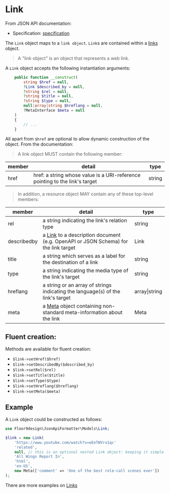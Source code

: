 # Link

From JSON API documentation:
* Specification: [specification](https://jsonapi.org/format/#document-links-link-object)

The `Link` object maps to a `link object`.
`Link`s are contained within a [links](links.md) object.

> A "link object" is an object that represents a web link.

A `Link` object accepts the following instantiation arguments:

```php
    public function __construct(
        string $href = null,
        ?Link $described_by = null,
        ?string $rel = null,
        ?string $title = null,
        ?string $type = null,
        null|array|string $hreflang = null,
        ?MetaInterface $meta = null
    )
    {
        // ...
    }
```

All apart from `$href` are optional to allow dynamic construction of the object. From the documentation:

> A link object MUST contain the following member:

| member | detail                                                                      | type   |
|--------|-----------------------------------------------------------------------------|--------|
| href   | href: a string whose value is a URI-reference pointing to the link's target | string |

> In addition, a resource object MAY contain any of these top-level members:

| member      | detail                                                                                        | type              |
|-------------|-----------------------------------------------------------------------------------------------|-------------------|
| rel         | a string indicating the link's relation type                                                  | string            |
| describedby | a [Link](link.md) to a description document (e.g. OpenAPI or JSON Schema) for the link target | Link              |
| title       | a string which serves as a label for the destination of a link                                | string            |
| type        | a string indicating the media type of the link's target                                       | string            |
| hreflang    | a string or an array of strings indicating the language(s) of the link's target               | array&vert;string |
| meta        | a [Meta](meta.md) object containing non-standard meta-information about the link              | Meta              |

## Fluent creation:

Methods are available for fluent creation:

* `$link->setHref($href)`
* `$link->setDescribedBy($described_by)`
* `$link->setRel($rel)`
* `$link->setTitle($title)`
* `$link->setType($type)`
* `$link->setHreflang($hreflang)`
* `$link->setMeta($meta)`

## Example

A `Link` object could be constructed as follows:

```php
use Floor9design\JsonApiFormatter\Models\Link;

$link = new Link(
    'https://www.youtube.com/watch?v=eEeTWVru1qc'
    'related',
    null, // this is an optional nested Link object: keeping it simple for an example!
    'All Wings Report In',
    'html',
    'en-US',
    new Meta(['comment' => 'One of the best role-call scenes ever'])
);
```

There are more examples on [Links](links.md)


